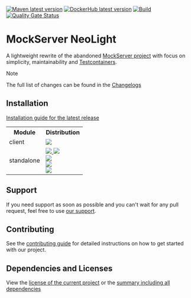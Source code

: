 [![Maven latest version](https://img.shields.io/maven-central/v/software.xdev.mockserver/client?logo=apache%20maven)](https://mvnrepository.com/artifact/software.xdev.mockserver/client)
[![DockerHub latest version](https://img.shields.io/docker/v/xdevsoftware/mockserver?sort=semver&logo=docker&label=DockerHub)](https://hub.docker.com/r/xdevsoftware/mockserver)
[![Build](https://img.shields.io/github/actions/workflow/status/xdev-software/mockserver-neolight/checkBuild.yml?branch=develop)](https://github.com/xdev-software/mockserver-neolight/actions/workflows/checkBuild.yml?query=branch%3Adevelop)
[![Quality Gate Status](https://sonarcloud.io/api/project_badges/measure?project=xdev-software_mockserver-neolight&metric=alert_status)](https://sonarcloud.io/dashboard?id=xdev-software_mockserver-neolight)

# MockServer NeoLight

A lightweight rewrite of the abandoned [MockServer project](https://github.com/mock-server/mockserver) with focus on simplicity, maintainability and [Testcontainers](https://java.testcontainers.org/modules/mockserver/).

> [!NOTE]
> The full list of changes can be found in the [Changelogs](./CHANGELOG.md#100)

## Installation
[Installation guide for the latest release](https://github.com/xdev-software/mockserver-neolight/releases/latest#Installation)

<table>
  <tr>
    <th>Module</th>
    <th>Distribution</th>
  </tr>
  <tr>
    <td>client</td>
    <td>
      <a href="https://mvnrepository.com/artifact/software.xdev.mockserver/client">
        <img src="https://img.shields.io/maven-central/v/software.xdev.mockserver/client?logo=apache%20maven"/>
      </a>
    </td>
  </tr>
  <tr>
    <td>standalone</td>
    <td>
      <a href="https://hub.docker.com/r/xdevsoftware/mockserver">
        <img src="https://img.shields.io/docker/v/xdevsoftware/mockserver?sort=semver&logo=docker&label=DockerHub"/>
        <img src="https://img.shields.io/docker/pulls/xdevsoftware/mockserver?logo=docker&label=pulls"/>
      </a>
      <br/>
      <a href="https://github.com/xdev-software/mockserver-neolight/pkgs/container/mockserver-neolight">
        <img src="https://img.shields.io/badge/ghcr.io-available-blue?logo=docker"/>
      </a>
      <br/>
      <a href="https://github.com/xdev-software/mockserver-neolight/releases/latest">
        <img src="https://img.shields.io/github/v/release/xdev-software/mockserver-neolight?logo=apache%20maven&label=github"/>
      </a>
      <br/>
      <a href="https://mvnrepository.com/artifact/software.xdev.mockserver/standalone">
        <img src="https://img.shields.io/maven-central/v/software.xdev.mockserver/standalone?logo=apache%20maven"/>
      </a>
    </td>
  </tr>
</table>

## Support
If you need support as soon as possible and you can't wait for any pull request, feel free to use [our support](https://xdev.software/en/services/support).

## Contributing
See the [contributing guide](./CONTRIBUTING.md) for detailed instructions on how to get started with our project.

## Dependencies and Licenses
View the [license of the current project](LICENSE) or the [summary including all dependencies](https://xdev-software.github.io/mockserver-neolight/dependencies)
